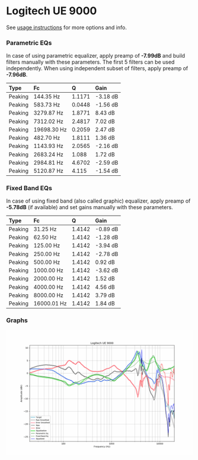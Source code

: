 # Logitech UE 9000
See [usage instructions](https://github.com/jaakkopasanen/AutoEq#usage) for more options and info.

### Parametric EQs
In case of using parametric equalizer, apply preamp of **-7.99dB** and build filters manually
with these parameters. The first 5 filters can be used independently.
When using independent subset of filters, apply preamp of **-7.96dB**.

| Type    | Fc          |      Q | Gain     |
|:--------|:------------|:-------|:---------|
| Peaking | 144.35 Hz   | 1.1171 | -3.18 dB |
| Peaking | 583.73 Hz   | 0.0448 | -1.56 dB |
| Peaking | 3279.87 Hz  | 1.8771 | 8.43 dB  |
| Peaking | 7312.02 Hz  | 2.4817 | 7.02 dB  |
| Peaking | 19698.30 Hz | 0.2059 | 2.47 dB  |
| Peaking | 482.70 Hz   | 1.8111 | 1.36 dB  |
| Peaking | 1143.93 Hz  | 2.0565 | -2.16 dB |
| Peaking | 2683.24 Hz  | 1.088  | 1.72 dB  |
| Peaking | 2984.81 Hz  | 4.6702 | -2.59 dB |
| Peaking | 5120.87 Hz  | 4.115  | -1.54 dB |

### Fixed Band EQs
In case of using fixed band (also called graphic) equalizer, apply preamp of **-5.78dB**
(if available) and set gains manually with these parameters.

| Type    | Fc          |      Q | Gain     |
|:--------|:------------|:-------|:---------|
| Peaking | 31.25 Hz    | 1.4142 | -0.89 dB |
| Peaking | 62.50 Hz    | 1.4142 | -1.28 dB |
| Peaking | 125.00 Hz   | 1.4142 | -3.94 dB |
| Peaking | 250.00 Hz   | 1.4142 | -2.78 dB |
| Peaking | 500.00 Hz   | 1.4142 | 0.92 dB  |
| Peaking | 1000.00 Hz  | 1.4142 | -3.62 dB |
| Peaking | 2000.00 Hz  | 1.4142 | 1.52 dB  |
| Peaking | 4000.00 Hz  | 1.4142 | 4.56 dB  |
| Peaking | 8000.00 Hz  | 1.4142 | 3.79 dB  |
| Peaking | 16000.01 Hz | 1.4142 | 1.84 dB  |

### Graphs
![](./Logitech%20UE%209000.png)
